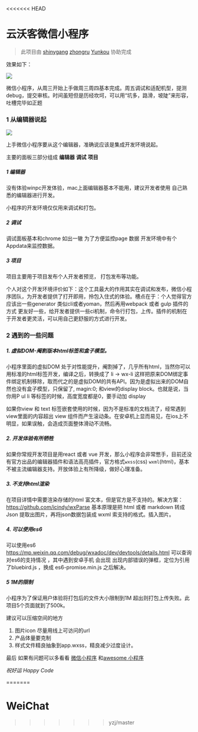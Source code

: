 <<<<<<< HEAD
# 云沃客微信小程序

> 此项目由 [shinygang](https://github.com/shinygang)  [zhongru](https://github.com/zhongru)  [Yunkou](https://github.com/Yunkou) 协助完成

效果如下：

![](http://ww1.sinaimg.cn/large/006y8lVagw1fbpdeyudueg30aa0ikhdu.gif)

微信小程序，从周三开始上手做周三周四基本完成。周五调试和适配机型，提测debug，提交审核。时间虽短但是历经坎坷，可以用“坑多，路滑，坡陡”来形容，吐槽完毕如正题

### 1 从编辑器说起

![](http://ww1.sinaimg.cn/large/006y8lVagw1fbpdm7lc7ej311s0mzte3.jpg)

上手微信小程序要从这个编辑器，准确说应该是集成开发环境说起。

主要的面板三部分组成 **编辑器** **调试** **项目** 

##### 1 编辑器

没有体验winpc开发体验，mac上面编辑器基本不能用，建议开发者使用 自己熟悉的编辑器进行开发。

小程序的开发环境仅仅用来调试和打包。

##### 2 调试

调试面板基本和chrome 如出一辙 为了方便监控page 数据 开发环境中有个Appdata来监控数据。

##### 3 项目

项目主要用于项目发布个人开发者预览， 打包发布等功能。

个人对这个开发环境评价如下：这个工具最大的作用其实在调试和发布，微信小程序团队，为开发者提供了打开即用，拎包入住式的体验。槽点在于：个人觉得官方应该出一些generator 类似cli或者yoman，然后再用webpack 或者 gulp 插件的方式 更友好一些，给开发者提供一些ci机制，命令行打包，上传。插件的机制在于开发者更灵活，可以用自己更舒服的方式进行开发。

### 2 遇到的一些问题

##### 1. 虚拟DOM-阉割版本html标签和盒子模型。

小程序里面的虚拟DOM 处于对性能提升，阉割掉了，几乎所有html，当然你可以用标准的html标签开发，编译之后，转换成了 li -> wx-li  这样把原来DOM绑定事件绑定机制移除，取而代之的是虚拟DOM的共有API。因为是虚拟出来的DOM自然也没有盒子模型，只保留了, magin:0;  和view的display block。也就是说，当你用P ul li 等标签的时候，高度宽度都是0，要手动加 display

如果你view 和 text 标签嵌套使用的时候，因为不是标准的文档流了，经常遇到 view里面的内容超出 view 组件而产生滚动条。在安卓机上显而易见，在ios上不明显，如果误触，会造成页面整体滑动不流畅。

##### 2. 开发体验有所牺牲

如果你常规开发项目是用react 或者 vue 开发，那么小程序会非常憋手，目前还没有官方出品的编辑器插件和语法高亮插件，官方格式`wxss`(css)  `wxml`(html)，基本不被主流编辑器支持。开放体验上有所降级，做好心理准备。

##### 3. 不支持html渲染

在项目详情中需要渲染存储的html 富文本，但是官方是不支持的。解决方案：https://github.com/icindy/wxParse  基本原理是把 html 或者 markdown 转成 Json 提取出图片，再将json数据包装成 wxml 索支持的格式。插入图片。

##### 4. 可以使用es6

可以使用es6 https://mp.weixin.qq.com/debug/wxadoc/dev/devtools/details.html 可以查询对es6的支持情况 ，其中遇到安卓手机 会出现 出现内部错误的弹框，定位为引用了bluebird.js ，换成 es6-promise.min.js 之后解决。

##### 5 1M的限制

小程序为了保证用户体验将打包后的文件大小限制到1M 超出则打包上传失败。此项目5个页面就到了500k。

建议可以压缩空间的地方

1. 图片icon 尽量用线上可访问的url
2. 产品体量要克制
3. 样式文件精良抽象到app.wxss，精良减少过度设计。



最后 如果有问题可以多看看 [微信小程序](https://gold.xitu.io/tag/%25E5%25BE%25AE%25E4%25BF%25A1%25E5%25B0%258F%25E7%25A8%258B%25E5%25BA%258F) 和[awesome 小程序](https://github.com/opendigg/awesome-github-wechat-weapp?hmsr=toutiao.io&utm_medium=toutiao.io&utm_source=toutiao.io)



 *祝好运 Happy Code* 

=======
# WeiChat
>>>>>>> yzj/master
